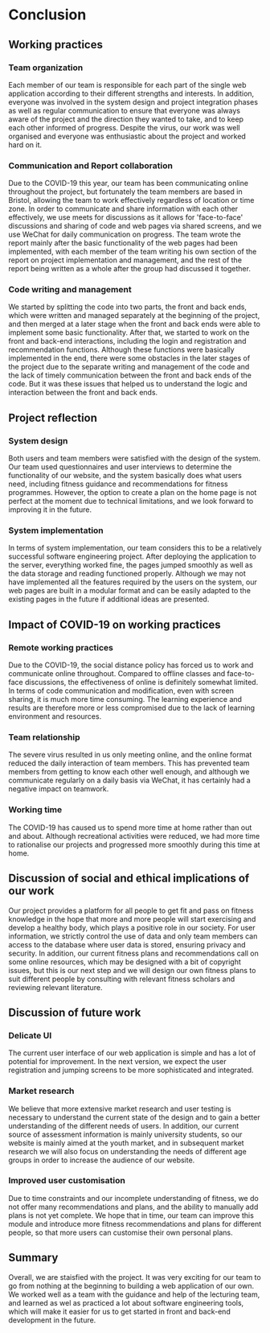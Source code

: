 # Conclusion

## Working practices

### Team organization

Each member of our team is responsible for each part of the single web application according to their different strengths and interests. In addition, everyone was involved in the system design and project integration phases as well as regular communication to ensure that everyone was always aware of the project and the direction they wanted to take, and to keep each other informed of progress. Despite the virus, our work was well organised and everyone was enthusiastic about the project and worked hard on it.

### Communication and Report collaboration

Due to the COVID-19 this year, our team has been communicating online throughout the project, but fortunately the team members are based in Bristol, allowing the team to work effectively regardless of location or time zone. In order to communicate and share information with each other effectively, we use meets for discussions as it allows for 'face-to-face' discussions and sharing of code and web pages via shared screens, and we use WeChat for daily communication on progress. The team wrote the report mainly after the basic functionality of the web pages had been implemented, with each member of the team writing his own section of the report on project implementation and management, and the rest of the report being written as a whole after the group had discussed it together.

### Code writing and management

We started by splitting the code into two parts, the front and back ends, which were written and managed separately at the beginning of the project, and then merged at a later stage when the front and back ends were able to implement some basic functionality. After that, we started to work on the front and back-end interactions, including the login and registration and recommendation functions. Although these functions were basically implemented in the end, there were some obstacles in the later stages of the project due to the separate writing and management of the code and the lack of timely communication between the front and back ends of the code. But it was these issues that helped us to understand the logic and interaction between the front and back ends.

## Project reflection

### System design

Both users and team members were satisfied with the design of the system. Our team used questionnaires and user interviews to determine the functionality of our website, and the system basically does what users need, including fitness guidance and recommendations for fitness programmes. However, the option to create a plan on the home page is not perfect at the moment due to technical limitations, and we look forward to improving it in the future.

### System implementation

In terms of system implementation, our team considers this to be a relatively successful software engineering project. After deploying the application to the server, everything worked fine, the pages jumped smoothly as well as the data storage and reading functioned properly. Although we may not have implemented all the features required by the users on the system, our web pages are built in a modular format and can be easily adapted to the existing pages in the future if additional ideas are presented.

## Impact of COVID-19 on working practices

### Remote working practices

Due to the COVID-19, the social distance policy has forced us to work and communicate online throughout. Compared to offline classes and face-to-face discussions, the effectiveness of online is definitely somewhat limited. In terms of code communication and modification, even with screen sharing, it is much more time consuming. The learning experience and results are therefore more or less compromised due to the lack of learning environment and resources.

### Team relationship

The severe virus resulted in us only meeting online, and the online format reduced the daily interaction of team members. This has prevented team members from getting to know each other well enough, and although we communicate regularly on a daily basis via WeChat, it has certainly had a negative impact on teamwork.

### Working time

The COVID-19 has caused us to spend more time at home rather than out and about. Although recreational activities were reduced, we had more time to rationalise our projects and progressed more smoothly during this time at home.

## Discussion of social and ethical implications of our work

Our project provides a platform for all people to get fit and pass on fitness knowledge in the hope that more and more people will start exercising and develop a healthy body, which plays a positive role in our society.
For user information, we strictly control the use of data and only team members can access to the database where user data is stored, ensuring privacy and security. In addition, our current fitness plans and recommendations call on some online resources, which may be designed with a bit of copyright issues, but this is our next step and we will design our own fitness plans to suit different people by consulting with relevant fitness scholars and reviewing relevant literature.

## Discussion of future work

### Delicate UI

The current user interface of our web application is simple and has a lot of potential for improvement. In the next version, we expect the user registration and jumping screens to be more sophisticated and integrated.

### Market research

We believe that more extensive market research and user testing is necessary to understand the current state of the design and to gain a better understanding of the different needs of users. In addition, our current source of assessment information is mainly university students, so our website is mainly aimed at the youth market, and in subsequent market research we will also focus on understanding the needs of different age groups in order to increase the audience of our website.

### Improved user customisation

Due to time constraints and our incomplete understanding of fitness, we do not offer many recommendations and plans, and the ability to manually add plans is not yet complete. We hope that in time, our team can improve this module and introduce more fitness recommendations and plans for different people, so that more users can customise their own personal plans.

## Summary

Overall, we are staisfied with the project. It was very exciting for our team to go from nothing at the beginning to building a web application of our own. We worked well as a team with the guidance and help of the lecturing team, and learned as wel as practiced a lot about software engineering tools, which will make it easier for us to get started in front and back-end development in the future.
